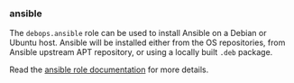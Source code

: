 ### ansible

The `debops.ansible` role can be used to install Ansible on a Debian or
Ubuntu host. Ansible will be installed either from the OS repositories,
from Ansible upstream APT repository, or using a locally built `.deb`
package.

Read the [ansible role documentation](https://docs.debops.org/en/stable-3.0/ansible/roles/ansible/) for more details.
